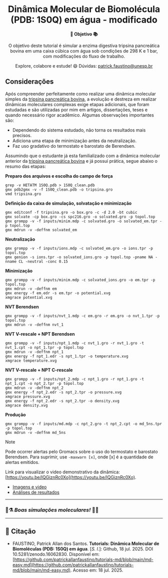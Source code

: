<h1 align="center">Dinâmica Molecular de Biomolécula (PDB: 1S0Q) em água - modificado</h1>

<div align="center">
  <strong>🚀 Objetivo 📚</strong>
</div>

<div align="center">
  <p>O objetivo deste tutorial é simular a enzima digestiva tripsina pancreática bovina em uma caixa cúbica com água sob condições de 298 K e 1 bar, com modificações do fluxo de trabalho.</p>
  <p>Explore, colabore e estude! 😄 Dúvidas: <a href="mailto:patrick.faustino@unesp.br">patrick.faustino@unesp.br</a></p>
</div>

## Considerações

Após compreender perfeitamente como realizar uma dinâmica molecular simples da [tripsina pancreática bovina](https://github.com/patrickallanfaustino/tutorials-md/blob/main/md-easy.md), a evolução e destreza em realizar dinâmicas moleculares complexas exige etapas adicionais, que foram estudadas e são utilizadas por mim em artigos, dissertações, teses e quando necessário rigor acadêmico. Algumas observações importantes são:

- Dependendo do sistema estudado, não torna os resultados mais precisos.
- Adiciona uma etapa de minimização antes da neutralização.
- Faz uso gradativo do termostato e barostato de Berendsen.

Assumindo que o estudante já esta familializado com a dinâmica molecular anterior da [tripsina pancreática bovina](https://github.com/patrickallanfaustino/tutorials-md/blob/main/md-easy.md) e já possui prática, segue abaixo o resumo das etapas:

**Preparo dos arquivos e escolha do campo de força**
```
grep -v HETATM 1S0Q.pdb > 1S0Q_clean.pdb
gmx pdb2gmx -v -f 1S0Q_clean.pdb -o tripsina.gro
vmd tripsina.gro
```

**Definição da caixa de simulação, solvatação e minimização**
```
gmx editconf -f tripsina.gro -o box.gro -c -d 2.0 -bt cubic
gmx solvate -cp box.gro -cs spc216.gro -o solvated.gro -p topol.top
gmx grompp -v -f inputs/minim.mdp -c solvated.gro -o solvated_em.tpr -p topol.top
gmx mdrun -v -deffnm solvated_em
```

**Neutralização**
```
gmx grompp -v -f inputs/ions.mdp -c solvated_em.gro -o ions.tpr -p topol.top
gmx genion -s ions.tpr -o solvated_ions.gro -p topol.top -pname NA -nname CL -neutral -conc 0.15
```

**Minimização**
```
gmx grompp -v -f inputs/minim.mdp -c solvated_ions.gro -o em.tpr -p topol.top
gmx mdrun -v -deffnm em
gmx energy -f em.edr -s em.tpr -o potential.xvg
xmgrace potential.xvg
```

**NVT Berendsen**
```
gmx grompp -v -f inputs/nvt_1.mdp -c em.gro -r em.gro -o nvt_1.tpr -p topol.top
gmx mdrun -v -deffnm nvt_1
```

**NVT V-rescale + NPT Berendsen**
```
gmx grompp -v -f inputs/npt_1.mdp -c nvt_1.gro -r nvt_1.gro -t nvt_1.cpt -o npt_1.tpr -p topol.top
gmx mdrun -v -deffnm npt_1
gmx energy -f npt_1.edr -s npt_1.tpr -o temperature.xvg
xmgrace temperature.xvg
```

**NVT V-rescale + NPT C-rescale**
```
gmx grompp -v -f inputs/npt_2.mdp -c npt_1.gro -r npt_1.gro -t npt_1.cpt -o npt_2.tpr -p topol.top
gmx mdrun -v -deffnm npt_2
gmx energy -f npt_2.edr -s npt_2.tpr -o pressure.xvg
xmgrace pressure.xvg
gmx energy -f npt_2.edr -s npt_2.tpr -o density.xvg
xmgrace density.xvg
```

**Produção**
```
gmx grompp -v -f inputs/md.mdp -c npt_2.gro -t npt_2.cpt -o md_5ns.tpr -p topol.top
gmx mdrun -v -deffnm md_5ns
```

>[!NOTE]
>Pode ocorrer alertas pelo Gromacs sobre o uso do termostato e barostato Berendsen. Para suprimir, use `-maxwarn [x]`, onde [x] é a quantidade de alertas emitidos.
>

Link para visualizar o video demonstrativo da dinâmica: [https://youtu.be/IQGiznRc0Xo](https://youtu.be/IQGiznRc0Xo).

- [Imagens e video](md-visual.md)
- [Análises de resultados](md-analysis.md)


---

### 🧪⚗️ *Boas simulações moleculares!* 🦠🧬

---

## 📜 Citação

- FAUSTINO, Patrick Allan dos Santos. **Tutorials: Dinâmica Molecular de Biomoléculas (PDB: 1S0Q) em água**. [*S. l.*]: Github, 18 jul. 2025. DOI 10.5281/zenodo.16062830. Disponível em: [https://github.com/patrickallanfaustino/tutorials-md/blob/main/md-easy.md](https://github.com/patrickallanfaustino/tutorials-md/blob/main/md-easy.md). Acesso em: 18 jul. 2025.
